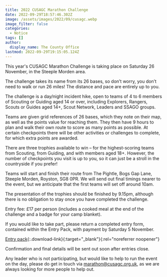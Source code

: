 ```yaml
---
title: 2022 CUSAGC Marathon Challenge
date: 2022-09-29T18:57:46.302Z
image: /assets/images/2022/09/cusagc.webp
image_filter: false
categories:
  - Notice
tags: []
author:
  display_name: The County Office
lastmod: 2022-09-29T19:15:05.124Z
---
```

This year's CUSAGC Marathon Challenge is taking place on Saturday 26 November, in the Steeple Morden area.

The challenge takes its name from its 26 bases, so don’t worry, you don’t need to walk or run 26 miles! The distance and pace are entirely up to you.

The challenge is a day/night incident hike, open to teams of 4 to 6 members of Scouting or Guiding aged 14 or over, including Explorers, Rangers, Scouts or Guides aged 14+, Scout Network, Leaders and SSAGO groups.

Teams are given grid references of 26 bases, which they note on their map, as well as the points value for reaching them. They then have 9 hours to plan and walk their own route to score as many points as possible. At certain checkpoints there will be other activities or challenges to complete, for which extra points are awarded.

There are three trophies available to win – for the highest-scoring teams from Scouting, from Guiding, and with members aged 18+. However, the number of checkpoints you visit is up to you, so it can just be a stroll in the countryside if you prefer!

Teams will start and finish their route from The Pightle, Bogs Gap Lane, Steeple Morden, Royston, SG8 0PR.  We will send out final timings nearer to the event, but we anticipate that the first teams will set off around
10am.

The presentation of the trophies should be finished by 9.15pm, although there is no obligation to stay once you have completed the challenge.

Entry fee: £17 per person (includes a cooked meal at the end of the challenge and a badge for your camp blanket).

If you would like to take part, please return a completed entry form, contained within the Entry Pack, with payment by Saturday 5 November.

[Entry pack](/assets/docs/2022/cusagc-marathon-entry-pack-2022.docx){:.download-link}{:target="_blank"}{:rel="noreferrer noopener"}

Confirmation and final details will be sent out soon after entries close.

Any leader who is not participating, but would like to help to run the event on the day, please do get in touch via <marathon@cusagc.org.uk>, as we are always looking for more people to help out.
